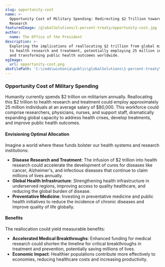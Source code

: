 ```yaml
---
slug: opportunity-cost
name: >-
  Opportunity Cost of Military Spending: Redirecting $2 Trillion towards Health
  Research
featuredImage: /globalSolutions/1-percent-treaty/opportunity-cost.jpg
author:
  name: The Office of the President
description: >-
  Exploring the implications of reallocating $2 trillion from global militarism
  to health research and treatment, potentially employing 25 million individuals
  and transforming public health outcomes worldwide.
ogImage:
  url: opportunity-cost.png
absFilePath: 'C:\code\wishonia\public\globalSolutions\1-percent-treaty\opportunity-cost.md'
---
```


### Opportunity Cost of Military Spending

Humanity currently spends $2 trillion on militarism annually. Reallocating this $2 trillion to health research and treatment could employ approximately 25 million individuals at an average salary of $80,000. This workforce could comprise researchers, physicians, nurses, and support staff, dramatically expanding global capacity to address health crises, develop treatments, and improve public health outcomes.

#### Envisioning Optimal Allocation

Imagine a world where these funds bolster our health systems and research institutions:

- **Disease Research and Treatment**: The infusion of $2 trillion into health research could accelerate the development of cures for diseases like cancer, Alzheimer's, and infectious diseases that continue to claim millions of lives annually.
- **Global Health Infrastructure**: Strengthening health infrastructure in underserved regions, improving access to quality healthcare, and reducing the global burden of disease.
- **Preventative Medicine**: Investing in preventative medicine and public health initiatives to reduce the incidence of chronic diseases and improve quality of life globally.

#### Benefits

The reallocation could yield measurable benefits:

- **Accelerated Medical Breakthroughs**: Enhanced funding for medical research could shorten the timeline for critical breakthroughs in treatment and prevention, potentially saving millions of lives.
- **Economic Impact**: Healthier populations contribute more effectively to economies, reducing healthcare costs and increasing productivity.
